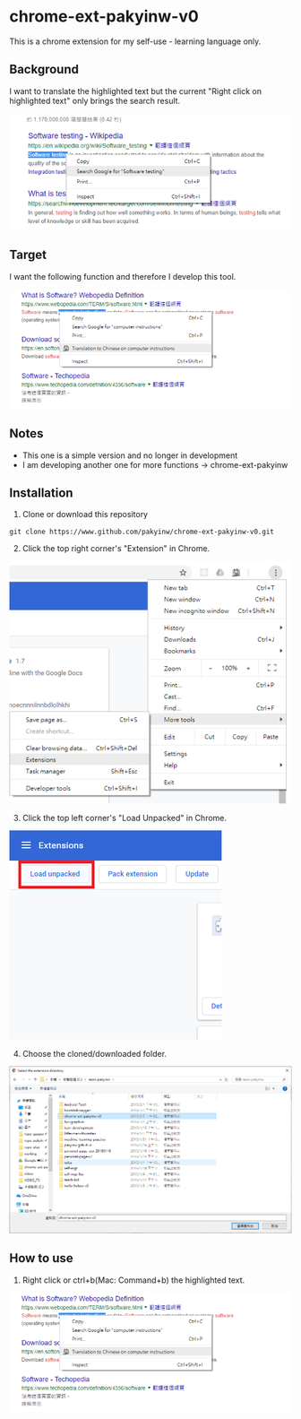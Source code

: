 # chrome-ext-pakyinw-v0
This is a chrome extension for my self-use - learning language only. 

## Background
I want to translate the highlighted text but the current "Right click on highlighted text" only brings the search result.

![Current chrome function](manual/instruction1.png)

## Target
I want the following function and therefore I develop this tool.

![Desired function](manual/instruction2.png)

## Notes
- This one is a simple version and no longer in development
- I am developing another one for more functions -> chrome-ext-pakyinw

## Installation
1. Clone or download this repository
```
git clone https://www.github.com/pakyinw/chrome-ext-pakyinw-v0.git
```

2. Click the top right corner's "Extension" in Chrome.

![Extension](manual/instruction3.png)

3. Click the top left corner's "Load Unpacked" in Chrome.

![Load Unpacked](manual/instruction4.png)

4. Choose the cloned/downloaded folder.

![Choose folder](manual/instruction5.png)

## How to use
1. Right click or ctrl+b(Mac: Command+b) the highlighted text.

![Translate](manual/instruction2.png)